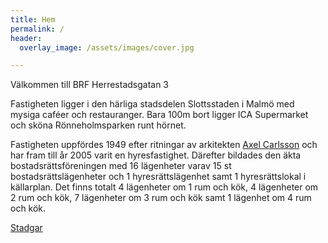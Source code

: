 ```yaml
---
title: Hem
permalink: /
header:
  overlay_image: /assets/images/cover.jpg

---
```


Välkommen till BRF Herrestadsgatan 3

Fastigheten ligger i den härliga stadsdelen Slottsstaden i Malmö med mysiga caféer och restauranger. Bara 100m bort ligger ICA Supermarket och sköna Rönneholmsparken runt hörnet.

Fastigheten uppfördes 1949 efter ritningar av arkitekten [Axel Carlsson](https://sv.wikipedia.org/wiki/Axel_Carlsson_(arkitekt)) och har fram till år 2005 varit en hyresfastighet. Därefter bildades den äkta bostadsrättsföreningen med 16 lägenheter varav 15 st bostadsrättslägenheter och 1 hyresrättslägenhet samt 1 hyresrättslokal i källarplan.
Det finns totalt 4 lägenheter om 1 rum och kök, 4 lägenheter om 2 rum och kök, 7 lägenheter om 3 rum och kök samt 1 lägenhet om 4 rum och kök. 

[Stadgar](/assets/Stadgar%20-%20769612-0828.pdf)
